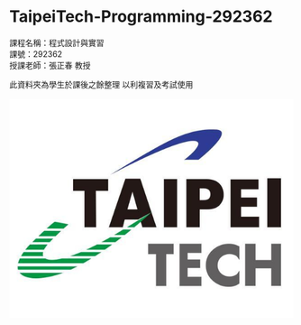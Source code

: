 # TaipeiTech-Programming-292362
課程名稱：程式設計與實習 <br> 
課號：292362<br>
授課老師：張正春 教授<br>

此資料夾為學生於課後之餘整理
以利複習及考試使用
<br>
<br>
<img src="https://github.com/channel104257/TaipeiTech-Programming-292362/blob/main/icon.jpg"/>

